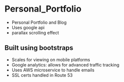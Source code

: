 # Personal_Portfolio
- Personal Portfolio and Blog
- Uses google api
- parallax scrolling effect
## Built using bootstraps
- Scales for viewing on mobile platforms
- Google analytics: allows for advanced traffic tracking 
- Uses AWS microservice to handle emails
- SSL certs handled in Route 53


